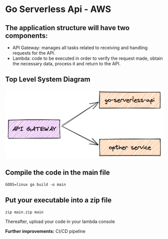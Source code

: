 
# Go Serverless Api - AWS

## The application structure will have two components:
- API Gateway: manages all tasks related to receiving and handling requests for the API.
- Lambda: code to be executed in order to verify the request made, obtain the necessary data, process it and return to the API.

## Top Level System Diagram

![component](/docs/arch.png)


## Compile the code in the main file
```console
GOOS=linux go build -o main
```

## Put your executable into a zip file
```console
zip main.zip main
```

Thereafter, upload your code in your lambda console

<b>Further improvements:</b> CI/CD pipeline